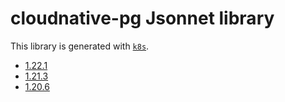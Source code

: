 # cloudnative-pg Jsonnet library

This library is generated with [`k8s`](https://github.com/jsonnet-libs/k8s).

- [1.22.1](1.22.1/README.md)
- [1.21.3](1.21.3/README.md)
- [1.20.6](1.20.6/README.md)
